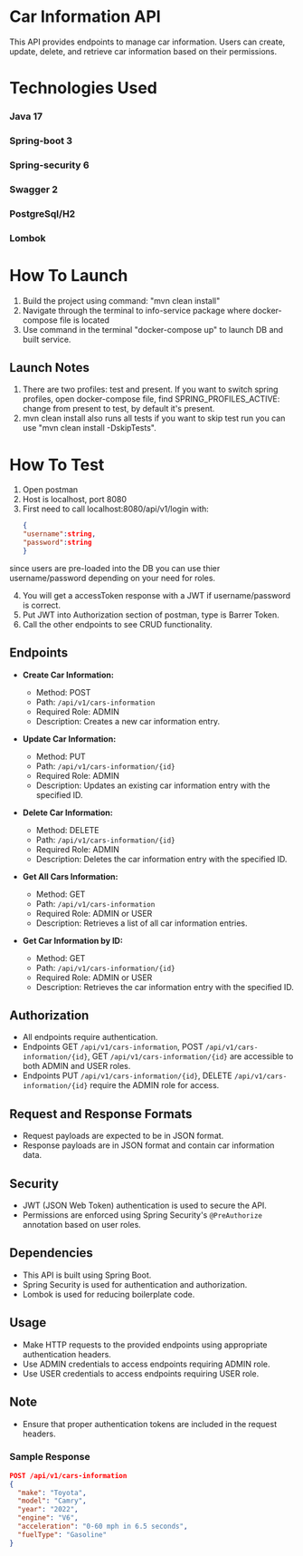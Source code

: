 # Car Information API

This API provides endpoints to manage car information. Users can create, update, delete, and retrieve car information based on their permissions.

# Technologies Used
### Java 17
### Spring-boot 3
### Spring-security 6
### Swagger 2
### PostgreSql/H2
### Lombok

# How To Launch
1. Build the project using command: "mvn clean install"
2. Navigate through the terminal to info-service package where docker-compose file is located
3. Use command in the terminal "docker-compose up" to launch DB and built service.
## Launch Notes
1. There are two profiles: test and present.
   If you want to switch spring profiles, open docker-compose file, find SPRING_PROFILES_ACTIVE: change from present to test, by default it's present.
2. mvn clean install also runs all tests if you want to skip test run you can use "mvn clean install -DskipTests".

# How To Test
1. Open postman
2. Host is localhost, port 8080
3. First need to call localhost:8080/api/v1/login with:
   ```json
   {
   "username":string,
   "password":string
   }
since users are pre-loaded into the DB you can use thier username/password depending on your need for roles.

4. You will get a accessToken response with a JWT if username/password is correct.
5. Put JWT into Authorization section of postman, type is Barrer Token.
6. Call the other endpoints to see CRUD functionality.

## Endpoints

- **Create Car Information:**
  - Method: POST
  - Path: `/api/v1/cars-information`
  - Required Role: ADMIN
  - Description: Creates a new car information entry.

- **Update Car Information:**
  - Method: PUT
  - Path: `/api/v1/cars-information/{id}`
  - Required Role: ADMIN
  - Description: Updates an existing car information entry with the specified ID.

- **Delete Car Information:**
  - Method: DELETE
  - Path: `/api/v1/cars-information/{id}`
  - Required Role: ADMIN
  - Description: Deletes the car information entry with the specified ID.

- **Get All Cars Information:**
  - Method: GET
  - Path: `/api/v1/cars-information`
  - Required Role: ADMIN or USER
  - Description: Retrieves a list of all car information entries.

- **Get Car Information by ID:**
  - Method: GET
  - Path: `/api/v1/cars-information/{id}`
  - Required Role: ADMIN or USER
  - Description: Retrieves the car information entry with the specified ID.

## Authorization

- All endpoints require authentication.
- Endpoints GET `/api/v1/cars-information`, POST `/api/v1/cars-information/{id}`, GET `/api/v1/cars-information/{id}` are accessible to both ADMIN and USER roles.
- Endpoints PUT `/api/v1/cars-information/{id}`,  DELETE `/api/v1/cars-information/{id}` require the ADMIN role for access.

## Request and Response Formats

- Request payloads are expected to be in JSON format.
- Response payloads are in JSON format and contain car information data.

## Security

- JWT (JSON Web Token) authentication is used to secure the API.
- Permissions are enforced using Spring Security's `@PreAuthorize` annotation based on user roles.

## Dependencies

- This API is built using Spring Boot.
- Spring Security is used for authentication and authorization.
- Lombok is used for reducing boilerplate code.

## Usage

- Make HTTP requests to the provided endpoints using appropriate authentication headers.
- Use ADMIN credentials to access endpoints requiring ADMIN role.
- Use USER credentials to access endpoints requiring USER role.

## Note

- Ensure that proper authentication tokens are included in the request headers.

### Sample Response

```json
POST /api/v1/cars-information
{
  "make": "Toyota",
  "model": "Camry",
  "year": "2022",
  "engine": "V6",
  "acceleration": "0-60 mph in 6.5 seconds",
  "fuelType": "Gasoline"
}
